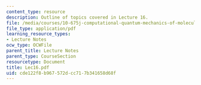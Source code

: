 ```yaml
---
content_type: resource
description: Outline of topics covered in Lecture 16.
file: /media/courses/10-675j-computational-quantum-mechanics-of-molecular-and-extended-systems-fall-2004/cde122f8b967572dcc717b341658d68f_Lec16.pdf
file_type: application/pdf
learning_resource_types:
- Lecture Notes
ocw_type: OCWFile
parent_title: Lecture Notes
parent_type: CourseSection
resourcetype: Document
title: Lec16.pdf
uid: cde122f8-b967-572d-cc71-7b341658d68f
---
```

